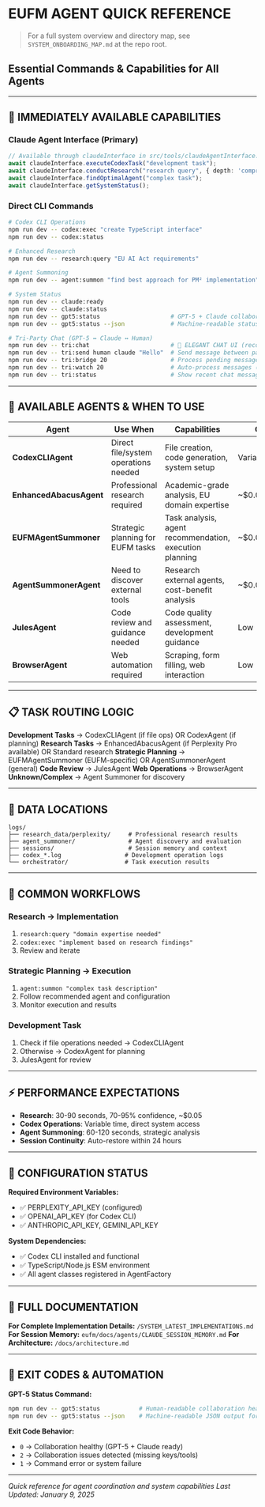 # EUFM AGENT QUICK REFERENCE
> For a full system overview and directory map, see `SYSTEM_ONBOARDING_MAP.md` at the repo root.
## Essential Commands & Capabilities for All Agents

---

## 🚀 IMMEDIATELY AVAILABLE CAPABILITIES

### **Claude Agent Interface (Primary)**
```typescript
// Available through claudeInterface in src/tools/claudeAgentInterface.ts
await claudeInterface.executeCodexTask("development task");
await claudeInterface.conductResearch("research query", { depth: 'comprehensive' });
await claudeInterface.findOptimalAgent("complex task");
await claudeInterface.getSystemStatus();
```

### **Direct CLI Commands**
```bash
# Codex CLI Operations
npm run dev -- codex:exec "create TypeScript interface"
npm run dev -- codex:status

# Enhanced Research  
npm run dev -- research:query "EU AI Act requirements"

# Agent Summoning
npm run dev -- agent:summon "find best approach for PM² implementation"

# System Status
npm run dev -- claude:ready
npm run dev -- claude:status
npm run dev -- gpt5:status                    # GPT-5 + Claude collaboration health
npm run dev -- gpt5:status --json             # Machine-readable status (CI friendly)

# Tri-Party Chat (GPT-5 ↔ Claude ↔ Human)
npm run dev -- tri:chat                       # 🌟 ELEGANT CHAT UI (recommended)
npm run dev -- tri:send human claude "Hello"  # Send message between participants
npm run dev -- tri:bridge 20                  # Process pending messages (one-shot)
npm run dev -- tri:watch 20                   # Auto-process messages (live mode)
npm run dev -- tri:status                     # Show recent chat messages
```

---

## 🤖 AVAILABLE AGENTS & WHEN TO USE

| Agent | Use When | Capabilities | Cost |
|-------|----------|--------------|------|
| **CodexCLIAgent** | Direct file/system operations needed | File creation, code generation, system setup | Variable |
| **EnhancedAbacusAgent** | Professional research required | Academic-grade analysis, EU domain expertise | ~$0.05/query |
| **EUFMAgentSummoner** | Strategic planning for EUFM tasks | Task analysis, agent recommendation, execution planning | ~$0.02 |
| **AgentSummonerAgent** | Need to discover external tools | Research external agents, cost-benefit analysis | ~$0.05 |
| **JulesAgent** | Code review and guidance needed | Code quality assessment, development guidance | Low |
| **BrowserAgent** | Web automation required | Scraping, form filling, web interaction | Low |

---

## 📋 TASK ROUTING LOGIC

**Development Tasks** → CodexCLIAgent (if file ops) OR CodexAgent (if planning)
**Research Tasks** → EnhancedAbacusAgent (if Perplexity Pro available) OR Standard research
**Strategic Planning** → EUFMAgentSummoner (EUFM-specific) OR AgentSummonerAgent (general)
**Code Review** → JulesAgent 
**Web Operations** → BrowserAgent
**Unknown/Complex** → Agent Summoner for discovery

---

## 💾 DATA LOCATIONS

```
logs/
├── research_data/perplexity/     # Professional research results
├── agent_summoner/               # Agent discovery and evaluation
├── sessions/                     # Session memory and context
├── codex_*.log                  # Development operation logs
└── orchestrator/                # Task execution results
```

---

## 🎯 COMMON WORKFLOWS

### **Research → Implementation**
1. `research:query "domain expertise needed"`
2. `codex:exec "implement based on research findings"`
3. Review and iterate

### **Strategic Planning → Execution**
1. `agent:summon "complex task description"`
2. Follow recommended agent and configuration
3. Monitor execution and results

### **Development Task**
1. Check if file operations needed → CodexCLIAgent
2. Otherwise → CodexAgent for planning
3. JulesAgent for review

---

## ⚡ PERFORMANCE EXPECTATIONS

- **Research**: 30-90 seconds, 70-95% confidence, ~$0.05
- **Codex Operations**: Variable time, direct system access
- **Agent Summoning**: 60-120 seconds, strategic analysis
- **Session Continuity**: Auto-restore within 24 hours

---

## 🔧 CONFIGURATION STATUS

**Required Environment Variables:**
- ✅ PERPLEXITY_API_KEY (configured)
- ✅ OPENAI_API_KEY (for Codex CLI)
- ✅ ANTHROPIC_API_KEY, GEMINI_API_KEY

**System Dependencies:**
- ✅ Codex CLI installed and functional
- ✅ TypeScript/Node.js ESM environment
- ✅ All agent classes registered in AgentFactory

---

## 📖 FULL DOCUMENTATION

**For Complete Implementation Details:** `/SYSTEM_LATEST_IMPLEMENTATIONS.md`
**For Session Memory:** `eufm/docs/agents/CLAUDE_SESSION_MEMORY.md`
**For Architecture:** `/docs/architecture.md`

---

## 🏁 EXIT CODES & AUTOMATION

**GPT-5 Status Command:**
```bash
npm run dev -- gpt5:status           # Human-readable collaboration health report
npm run dev -- gpt5:status --json    # Machine-readable JSON output for CI/automation
```

**Exit Code Behavior:**
- `0` → Collaboration healthy (GPT-5 + Claude ready)
- `2` → Collaboration issues detected (missing keys/tools)  
- `1` → Command error or system failure

---

*Quick reference for agent coordination and system capabilities*
*Last Updated: January 9, 2025*
